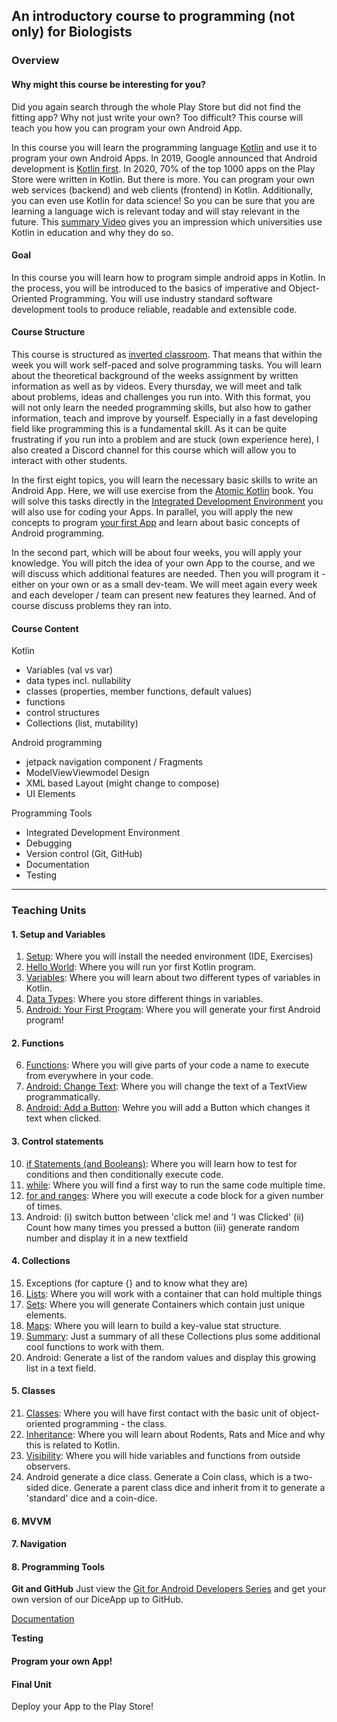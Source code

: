 ## An introductory course to programming (not only) for Biologists

### Overview

#### Why might this course be interesting for you?

Did you again search through the whole Play Store but did not find the fitting app? Why not just write your own? Too difficult? This course will teach you how you can program your own Android App.

In this course you will learn the programming language [Kotlin](https://kotlinlang.org/) and use it to program your own Android Apps. In 2019, Google announced that Android development is [Kotlin first](https://android-developers.googleblog.com/2019/12/androids-commitment-to-kotlin.html). In 2020, 70% of the top 1000 apps on the Play Store were written in Kotlin. But there is more. You can program your own web services (backend) and web clients (frontend) in Kotlin. Additionally, you can even use Kotlin for data science! So you can be sure that you are learning a language wich is relevant today and will stay relevant in the future. This [summary Video](https://www.youtube.com/watch?v=CQlBQ5tfbHE&list=PLlFc5cFwUnmzT4cgLOGJYGnY6j0W2xoFA&index=2) gives you an impression which universities use Kotlin in education and why they do so.

#### Goal

In this course you will learn how to program simple android apps in Kotlin. In the process, you will be introduced to the basics of imperative and Object-Oriented Programming. You will use industry standard software development tools to produce reliable, readable and extensible code.

#### Course Structure

This course is structured as [inverted classroom](https://en.wikipedia.org/wiki/Flipped_classroom). That means that within the week you will work self-paced and solve programming tasks. You will learn about the theoretical background of the weeks assignment by written information as well as by videos. Every thursday, we will meet and talk about problems, ideas and challenges you run into. With this format, you will not only learn the needed programming skills, but also how to gather information, teach and improve by yourself. Especially in a fast developing field like programming this is a fundamental skill. As it can be quite frustrating if you run into a problem and are stuck (own experience here), I also created a Discord channel for this course which will allow you to interact with other students.

In the first eight topics, you will learn the necessary basic skills to write an Android App. Here, we will use exercise from the [Atomic Kotlin](https://www.atomickotlin.com/) book. You will solve this tasks directly in the [Integrated Development Environment](https://en.wikipedia.org/wiki/Integrated_development_environment) you will also use for coding your Apps. In parallel, you will apply the new concepts to program [your first App](https://github.com/Joerg-Schultz/DiceApp) and learn about basic concepts of Android programming.

In the second part, which will be about four weeks, you will apply your knowledge. You will pitch the idea of your own App to the course, and we will discuss which additional features are needed. Then you will program it - either on your own or as a small dev-team. We will meet again every week and each developer / team can present new features they learned. And of course discuss problems they ran into.

#### Course Content

Kotlin
- Variables (val vs var)
- data types incl. nullability
- classes (properties, member functions, default values)
- functions
- control structures
- Collections (list, mutability)

Android programming
- jetpack navigation component / Fragments
- ModelViewViewmodel Design
- XML based Layout (might change to compose)
- UI Elements

Programming Tools
- Integrated Development Environment
- Debugging
- Version control (Git, GitHub)
- Documentation
- Testing

---

### Teaching Units

#### 1. Setup and Variables

1. [Setup](./Setup/setup.md): Where you will install the needed environment (IDE, Exercises)
2. [Hello World](./HelloWorld/helloworld.md): Where you will run yor first Kotlin program.
3. [Variables](./VariablesAndDataTypes/variables.md): Where you will learn about two different types of variables in Kotlin.
4. [Data Types](./VariablesAndDataTypes/datatypes.md): Where you store different things in variables.
5. [Android: Your First Program](./DiceApp/emptyproject.md): Where you will generate your first Android program!

#### 2. Functions
6. [Functions](./Functions/functions.md): Where you will give parts of your code a name to execute from everywhere in your code. 
7. [Android: Change Text](./DiceApp/changetext.md): Where you will change the text of a TextView programmatically.
8. [Android: Add a Button](./DiceApp/addbutton.md): Wehre you will add a Button which changes it text when clicked.

#### 3. Control statements
10. [if Statements (and Booleans)](./ControlStatements/ifstatements.md): Where you will learn how to test for conditions and then conditionally execute code.
11. [while](./ControlStatements/while.md): Where you will find a first way to run the same code multiple time.
12. [for and ranges](./ControlStatements/for.md): Where you will execute a code block for a given number of times.
14. Android: (i) switch button between 'click me! and 'I was Clicked' (ii) Count how many times you pressed a button (iii) generate random number and display it in a new textfield

#### 4. Collections
15. Exceptions (for capture {} and to know what they are)
16. [Lists](./Collections/lists.md): Where you will work with a container that can hold multiple things
17. [Sets](./Collections/sets.md): Where you will generate Containers which contain just unique elements.
18. [Maps](./Collections/maps.md): Where you will learn to build a key-value stat structure.
19. [Summary](./Collections/wrap_up.md): Just a summary of all these Collections plus some additional cool functions to work with them.
20. Android: Generate a list of the random values and display this growing list in a text field.

#### 5. Classes

21. [Classes](./Classes/classes.md): Where you will have first contact with the basic unit of object-oriented programming - the class.
22. [Inheritance](./Classes/inheritance.md): Where you will learn about Rodents, Rats and Mice and why this is related to Kotlin.
23. [Visibility](./Classes/visibility.md): Where you will hide variables and functions from outside observers.
24. Android generate a dice class. Generate a Coin class, which is a two-sided dice. Generate a parent class dice and inherit from it to generate a 'standard' dice and a coin-dice.

#### 6. MVVM


#### 7. Navigation


#### 8. Programming Tools

**Git and GitHub**
Just view the [Git for Android Developers Series](https://www.youtube.com/watch?v=zqo08bQXU4Q&list=PLQkwcJG4YTCQTEk4J4btiOJBV0PhKjJVS) and get your own version of our DiceApp up to GitHub.

[Documentation](./ProgrammingTools/documentation.md)

**Testing**


#### Program your own App!

#### Final Unit

Deploy your App to the Play Store!
